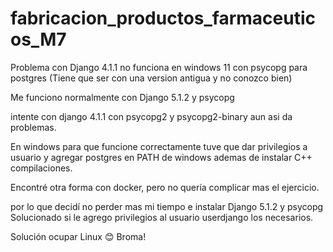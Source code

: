 # fabricacion_productos_farmaceuticos_M7

Problema con Django 4.1.1 no funciona en windows 11 con psycopg para postgres (Tiene que ser con una version antigua y no conozco bien)

Me funciono normalmente con Django 5.1.2 y psycopg

intente con django 4.1.1 con psycopg2 y psycopg2-binary aun asi da problemas.

En windows para que funcione correctamente tuve que dar privilegios a usuario y agregar postgres en PATH de windows ademas de instalar C++ compilaciones.

Encontré otra forma con docker, pero no quería complicar mas el ejercicio.

por lo que decidí no perder mas mi tiempo e instalar Django 5.1.2 y psycopg
Solucionado si le agrego privilegios al usuario userdjango los necesarios.

Solución ocupar Linux 😊 Broma!